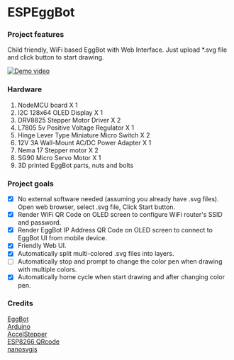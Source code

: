 # ESPEggBot

### Project features
Child friendly, WiFi based EggBot with Web Interface. Just upload *.svg file and click button to start drawing.

[![Demo video](https://user-images.githubusercontent.com/19974755/60900190-cbf24a80-a239-11e9-9bfd-a68f9473a3cb.png)](https://youtu.be/IVm5nGUV1zs "Demo video")

### Hardware
1. NodeMCU board X 1 <br>
2. I2C 128x64 OLED Display X 1 <br>
3. DRV8825 Stepper Motor Driver X 2 <br>
4. L7805 5v Positive Voltage Regulator X 1 <br>
5. Hinge Lever Type Miniature Micro Switch X 2 <br>
6. 12V 3A Wall-Mount AC/DC Power Adapter X 1 <br>
7. Nema 17 Stepper motor X 2
8. SG90 Micro Servo Motor X 1
9. 3D printed EggBot parts, nuts and bolts

### Project goals 
- [x] No external software needed (assuming you already have .svg files). Open web browser, select .svg file, Click Start button.
- [x] Render WiFi QR Code on OLED screen to configure WiFi router's SSID and password.
- [x] Render EggBot IP Address QR Code on OLED screen to connect to EggBot UI from mobile device.
- [x] Friendly Web UI. 
- [x] Automatically split multi-colored .svg files into layers.
- [ ] Automatically stop and prompt to change the color pen when drawing with multiple colors.
- [x] Automatically home cycle when start drawing and after changing color pen.

### Credits
 [EggBot](https://egg-bot.com/) <br>
 [Arduino](https://www.arduino.cc/en/main/software/)<br>
 [AccelStepper](https://www.airspayce.com/mikem/arduino/AccelStepper/) <br>
 [ESP8266 QRcode](https://github.com/anunpanya/ESP8266_QRcode) <br>
 [nanosvgjs](https://github.com/deanm/nanosvgjs) <br>
